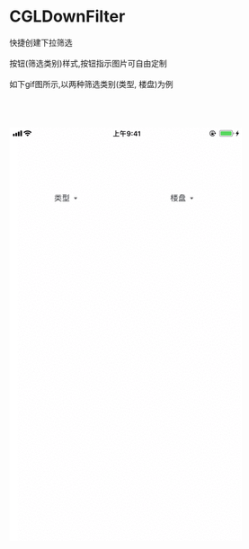 # CGLDownFilter
快捷创建下拉筛选<br><br>
按钮(筛选类别)样式,按钮指示图片可自由定制<br><br>
如下gif图所示,以两种筛选类别(类型, 楼盘)为例<br><br><br><br>   
![Image text](https://raw.githubusercontent.com/cglwxn/CGLDownFilter/master/CGLDownFilter/CGLDownFilter/images/downFilterGif.gif)
